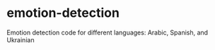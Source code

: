 # emotion-detection

Emotion detection code for different languages: Arabic, Spanish, and Ukrainian

